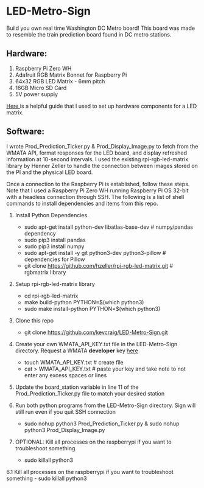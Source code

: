 # LED-Metro-Sign

Build you own real time Washington DC Metro board! This board was made to resemble the train prediction board found in DC metro stations. 

## Hardware:
  1. Raspberry Pi Zero WH
  2. Adafruit RGB Matrix Bonnet for Raspberry Pi
  3. 64x32 RGB LED Matrix - 6mm pitch
  4. 16GB Micro SD Card
  5. 5V power supply
  
  <a href='https://howchoo.com/pi/raspberry-pi-led-matrix-panel'> Here </a> is a helpful guide that I used to set up hardware components for a LED matrix.

## Software:
I wrote Prod_Prediction_Ticker.py & Prod_Display_Image.py to fetch from the WMATA API, format responses for the LED board, and display refreshed information at 10-second intervals. I used the existing rpi-rgb-led-matrix library by Henner Zeller to handle the connection between images stored on the PI and the physical LED board.

Once a connection to the Raspberry Pi is established, follow these steps. Note that I used a Raspberry Pi Zero WH running Raspberry Pi OS 32-bit with a headless connection through SSH. The following is a list of shell commands to install dependencies and items from this repo.

1. Install Python Dependencies.
    - sudo apt-get install python-dev libatlas-base-dev # numpy/pandas dependency
    - sudo pip3 install pandas
    - sudo pip3 install numpy
    - sudo apt-get install -y git python3-dev python3-pillow # dependencies for Pillow
    - git clone https://github.com/hzeller/rpi-rgb-led-matrix.git # rgbmatrix library

2. Setup rpi-rgb-led-matrix library
    - cd rpi-rgb-led-matrix
    - make build-python PYTHON=$(which python3)
    - sudo make install-python PYTHON=$(which python3)

3. Clone this repo
    - git clone https://github.com/kevcraig/LED-Metro-Sign.git

4. Create your own WMATA_API_KEY.txt file in the LED-Metro-Sign directory. Request a WMATA <b>developer</b> key <a href = 'https://developer.wmata.com/'> here </a>
    - touch WMATA_API_KEY.txt # create file
    - cat > WMATA_API_KEY.txt # paste your key and take note to not enter any excess spaces or lines

5. Update the board_station variable in line 11 of the Prod_Prediction_Ticker.py file to match your desired station

6. Run both python programs from the LED-Metro-Sign directory. Sign will still run even if you quit SSH connection
    - sudo nohup python3 Prod_Prediction_Ticker.py & sudo nohup python3 Prod_Display_Image.py

7. OPTIONAL: Kill all processes on the raspberrypi if you want to troubleshoot something
    - sudo killall python3

6.1 Kill all processes on the raspberrypi if you want to troubleshoot something
    - sudo killall python3